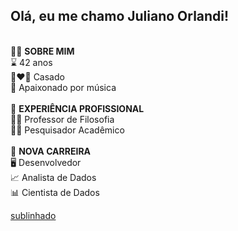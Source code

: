 ## Olá, eu me chamo Juliano Orlandi!
<br>
🙎‍♂️ <strong>SOBRE MIM</strong><br>
  ⌛ 42 anos<br>
  👩‍❤️‍👨 Casado<br>
  🎸 Apaixonado por música<br>
<br>
📜 <strong>EXPERIÊNCIA PROFISSIONAL</strong><br>
  👨‍🏫 Professor de Filosofia<br>
    👨‍🔬 Pesquisador Acadêmico<br>
<br>
💼 <strong>NOVA CARREIRA</strong><br>
  🖥 Desenvolvedor<br>
    📈 Analista de Dados<br>
  📊 Cientista de Dados<br>

<u>sublinhado</u>




<!--
**JulianoOrlandi/JulianoOrlandi** is a ✨ _special_ ✨ repository because its `README.md` (this file) appears on your GitHub profile.

Here are some ideas to get you started:

- 🔭 I’m currently working on ...
- 🌱 I’m currently learning ...
- 👯 I’m looking to collaborate on ...
- 🤔 I’m looking for help with ...
- 💬 Ask me about ...
- 📫 How to reach me: ...
- 😄 Pronouns: ...
- ⚡ Fun fact: ...
-->
